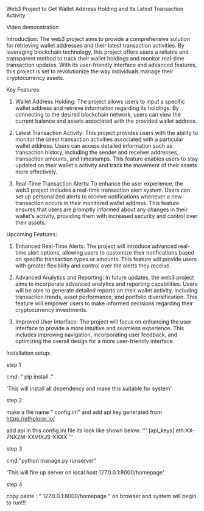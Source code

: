Web3 Project to Get Wallet Address Holding and Its Latest Transaction Activity

Video demonstration





Introduction:
The web3 project aims to provide a comprehensive solution for retrieving wallet addresses and their latest transaction activities. By leveraging blockchain technology, this project offers users a reliable and transparent method to track their wallet holdings and monitor real-time transaction updates. With its user-friendly interface and advanced features, this project is set to revolutionize the way individuals manage their cryptocurrency assets.

Key Features:
1. Wallet Address Holding:
The project allows users to input a specific wallet address and retrieve information regarding its holdings. By connecting to the desired blockchain network, users can view the current balance and assets associated with the provided wallet address.

2. Latest Transaction Activity:
This project provides users with the ability to monitor the latest transaction activities associated with a particular wallet address. Users can access detailed information such as transaction history, including the sender and receiver addresses, transaction amounts, and timestamps. This feature enables users to stay updated on their wallet's activity and track the movement of their assets more effectively.

3. Real-Time Transaction Alerts:
To enhance the user experience, the web3 project includes a real-time transaction alert system. Users can set up personalized alerts to receive notifications whenever a new transaction occurs in their monitored wallet address. This feature ensures that users are promptly informed about any changes in their wallet's activity, providing them with increased security and control over their assets.

Upcoming Features:
1. Enhanced Real-Time Alerts:
The project will introduce advanced real-time alert options, allowing users to customize their notifications based on specific transaction types or amounts. This feature will provide users with greater flexibility and control over the alerts they receive.

2. Advanced Analytics and Reporting:
In future updates, the web3 project aims to incorporate advanced analytics and reporting capabilities. Users will be able to generate detailed reports on their wallet activity, including transaction trends, asset performance, and portfolio diversification. This feature will empower users to make informed decisions regarding their cryptocurrency investments.

3. Improved User Interface:
The project will focus on enhancing the user interface to provide a more intuitive and seamless experience. This includes improving navigation, incorporating user feedback, and optimizing the overall design for a more user-friendly interface.

Installation setup:

step 1

cmd: " pip install ."

'This will install all dependency and make this suitable for system'

step 2

make a file name " config.ini" and add api key generated from https://ethplorer.io/

add api in this config.ini file its look like shown below:
'''
[api_keys]
eth:XX-7NX2M-XXVfXJS-XXXX
'''

step 3

cmd:"python manage.py runserver"

'This will fire up server on local host 127.0.0.1:8000/homepage'

step 4

copy paste : " 127.0.0.1:8000/homepage  " on browser and system will begin to run!!!

